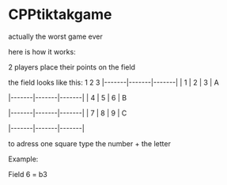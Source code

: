 # CPPtiktakgame
 actually the worst game ever

here is how it works:

2 players place their points on the field

the field looks like this:
    1       2       3
|-------|-------|-------|
|   1   |   2   |   3   |   A 

|-------|-------|-------|
|   4   |   5   |   6   |   B

|-------|-------|-------|
|   7   |   8   |   9   |   C

|-------|-------|-------|

to adress one square type the number + the letter

Example:

Field 6 = b3